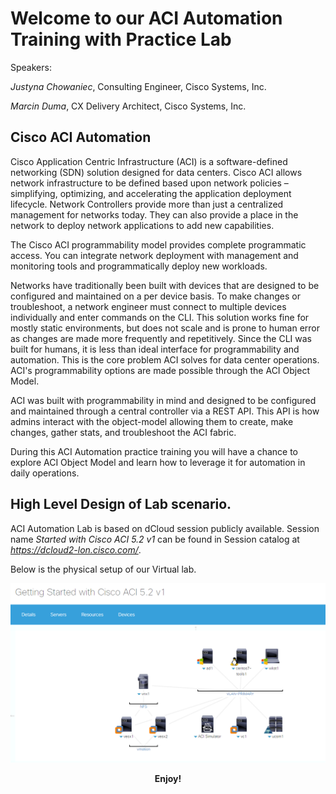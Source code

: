 # Welcome to our ACI Automation Training with Practice Lab

Speakers:

*Justyna Chowaniec*, Consulting Engineer, Cisco Systems, Inc.

*Marcin Duma*, CX Delivery Architect, Cisco Systems, Inc.

## Cisco ACI Automation

Cisco Application Centric Infrastructure (ACI) is a software-defined networking (SDN) solution designed for data centers. Cisco ACI allows network infrastructure to be defined based upon network policies – simplifying, optimizing, and accelerating the application deployment lifecycle. Network Controllers provide more than just a centralized management for networks today. They can also provide a place in the network to deploy network applications to add new capabilities.

The Cisco ACI programmability model provides complete programmatic access. You can integrate network deployment with management and monitoring tools and programmatically deploy new workloads.

Networks have traditionally been built with devices that are designed to be configured and maintained on a per device basis. To make changes or troubleshoot, a network engineer must connect to multiple devices individually and enter commands on the CLI. This solution works fine for mostly static environments, but does not scale and is prone to human error as changes are made more frequently and repetitively. Since the CLI was built for humans, it is less than ideal interface for programmability and automation.
This is the core problem ACI solves for data center operations. ACI's programmability options are made possible through the ACI Object Model.

ACI was built with programmability in mind and designed to be configured and maintained through a central controller via a REST API. This API is how admins interact with the object-model allowing them to create, make changes, gather stats, and troubleshoot the ACI fabric.

During this ACI Automation practice training you will have a chance to explore ACI Object Model and learn how to leverage it for automation in daily operations.

## High Level Design of Lab scenario.

ACI Automation Lab is based on dCloud session publicly available. Session name *Started with Cisco ACI 5.2 v1* can be found in Session catalog at *https://dcloud2-lon.cisco.com/*.

Below is the physical setup of our Virtual lab.

<img src="https://raw.githubusercontent.com/marcinduma/ACI-Automation/main/images/Overal-ACI-Automation.png">


**<p style="text-align: center;">Enjoy!</p>**